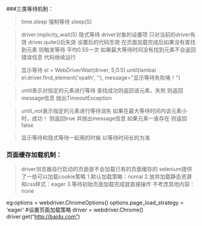 ###三类等待机制：
>time.sleep 强制等待 sleep(5)

>driver.implicity_wait(5) 隐式等待 driver对象的设置项 只对当前的driver有效 driver.quite()后失效
> 设置后的代码生效 在页面加载完成后如果没有查找到元素 则触发等待 平均0.5S一次 如果最大等待时间没有找到元素不会返回错误信息 代码继续运行

>显示等待 el = WebDriverWait(driver, 5,0.5).until(lambal el:driver.find_element('xpath', ''), message="显示等待失败咯！")

>until表示对指定的元素进行等待 查找成功则返回该元素，失败 则返回message信息 抛出TimeoutException

>until_not表示指定的元素进行等待消失 如果在最大等待时间内该元素小时，成功！ 则返回true 并抛出message信息 如果元素一直存在 则返回false

>显示等待和隐式等待一起用的时候 以等待时间长的为准

### 页面缓存加载机制：
> driver浏览器自行启动的页面是不会加载已有的页面缓存的 selenium提供了一些可以加载cookie策略 
> 1.默认加载策略：nomal
> 2.放弃加载静态资源和css样式：eager
> 3.等待初始页面加载完成就直接操作 不考虑其他内容：none

eg:options = webdriver.ChromeOptions()
options.page_load_strategy = 'eager' #设置页面加载策略
driver = webdriver.Chrome()
driver.get(“http://baidu.com”)





